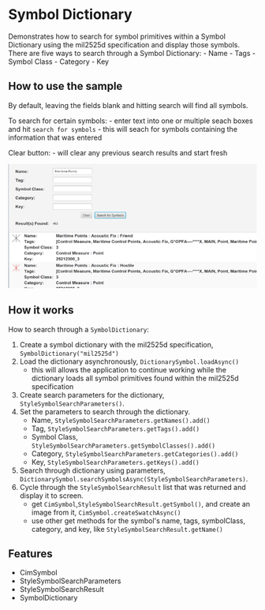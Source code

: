 <h1>Symbol Dictionary</h1>

<p>Demonstrates how to search for symbol primitives within a Symbol Dictionary using the mil2525d specification and display those symbols.
  There are five ways to search through a Symbol Dictionary:
  - Name
  - Tags
  - Symbol Class
  - Category
  - Key</p>

<h2>How to use the sample</h2>

<p>By default, leaving the fields blank and hitting search will find all symbols.</p>

<p>To search for certain symbols:
  - enter text into one or multiple seach boxes and hit <code>search for symbols</code>
  - this will seach for symbols containing the information that was entered </p>

<p>Clear button:
  - will clear any previous search results and start fresh</p>

<p><img src="SymbolDictionary.png" alt="" title="" /></p>

<h2>How it works</h2>

<p>How to search through a <code>SymbolDictionary</code>:</p>

<ol>
  <li>Create a symbol dictionary with the mil2525d specification, <code>SymbolDictionary("mil2525d")</code></li>
  <li>Load the dictionary asynchronously, <code>DictionarySymbol.loadAsync()</code>
    <ul><li>this will allows the application to continue working while the dictionary loads all symbol primitives found within the mil2525d specification</li></ul></li>
  <li>Create search parameters for the dictionary, <code>StyleSymbolSearchParameters()</code>.</li>
  <li>Set the parameters to search through the dictionary.
    <ul><li>Name, <code>StyleSymbolSearchParameters.getNames().add()</code></li>
      <li>Tag, <code>StyleSymbolSearchParameters.getTags().add()</code></li>
      <li>Symbol Class, <code>StyleSymbolSearchParameters.getSymbolClasses().add()</code></li>
      <li>Category, <code>StyleSymbolSearchParameters.getCategories().add()</code></li>
      <li>Key, <code>StyleSymbolSearchParameters.getKeys().add()</code></li></ul></li>
  <li>Search through dictionary using parameters, <code>DictionarySymbol.searchSymbolsAsync(StyleSymbolSearchParameters)</code>.</li>
  <li>Cycle through the <code>StyleSymbolSearchResult</code> list that was returned and display it to screen.
    <ul><li>get <code>CimSymbol</code>,<code>StyleSymbolSearchResult.getSymbol()</code>, and create an image from it, <code>CimSymbol.createSwatchAsync()</code></li>
      <li>use other get methods for the symbol's name, tags, symbolClass, category, and key, like  <code>StyleSymbolSearchResult.getName()</code></li></ul></li>
</ol>

<h2>Features</h2>

<ul>
  <li>CimSymbol</li>
  <li>StyleSymbolSearchParameters</li>
  <li>StyleSymbolSearchResult</li>
  <li>SymbolDictionary</li>
</ul>



